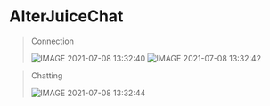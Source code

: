 # AlterJuiceChat

> Connection 
>
> ![IMAGE 2021-07-08 13:32:40](https://user-images.githubusercontent.com/32757860/124907717-28d39780-dff1-11eb-9e88-437eeace4299.jpg)
> ![IMAGE 2021-07-08 13:32:42](https://user-images.githubusercontent.com/32757860/124907768-36891d00-dff1-11eb-9f9a-4c91507461f0.jpg)

> Chatting 
>
> ![IMAGE 2021-07-08 13:32:44](https://user-images.githubusercontent.com/32757860/124907788-3d179480-dff1-11eb-8541-a78524cdd46f.jpg)

